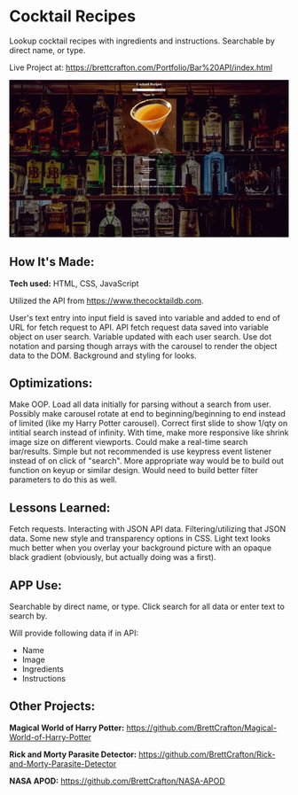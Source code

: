 # Cocktail Recipes

Lookup cocktail recipes with ingredients and instructions. Searchable by direct name, or type.

Live Project at: <a href="https://brettcrafton.com/Portfolio/Bar%20API/index.html" target="_blank" rel="noreferrer"> https://brettcrafton.com/Portfolio/Bar%20API/index.html </a>

<a href="https://brettcrafton.com/Portfolio/Bar%20API/index.html" target="_blank" rel="noreferrer"> <img src="https://github.com/BrettCrafton/BrettCrafton/blob/main/assets/Cocktail%20Recipe%20gif.gif?raw=true" alt="project example"/> </a>

## How It's Made:

**Tech used:** HTML, CSS, JavaScript

Utilized the API from https://www.thecocktaildb.com.

User's text entry into input field is saved into variable and added to end of URL for fetch request to API. API fetch request data saved into variable object on user search. Variable updated with each user search. Use dot notation and parsing though arrays with the carousel to render the object data to the DOM. Background and styling for looks. 

## Optimizations:

Make OOP. Load all data initially for parsing without a search from user. Possibly make carousel rotate at end to beginning/beginning to end instead of limited (like my Harry Potter carousel). Correct first slide to show 1/qty on intitial search instead of infinity. With time, make more responsive like shrink image size on different viewports. Could make a real-time search bar/results. Simple but not recommended is use keypress event listener instead of on click of "search". More appropriate way would be to build out function on keyup or similar design. Would need to build better filter parameters to do this as well.

## Lessons Learned:

Fetch requests. Interacting with JSON API data. Filtering/utilizing that JSON data. Some new style and transparency options in CSS. Light text looks much better when you overlay your background picture with an opaque black gradient (obviously, but actually doing was a first).

## APP Use:

Searchable by direct name, or type. Click search for all data or enter text to search by. 

Will provide following data if in API:

<ul>
  <li>Name</li>
  <li>Image</li>
  <li>Ingredients</li>
  <li>Instructions</li>
</ul>

## Other Projects:

**Magical World of Harry Potter:** https://github.com/BrettCrafton/Magical-World-of-Harry-Potter

**Rick and Morty Parasite Detector:** https://github.com/BrettCrafton/Rick-and-Morty-Parasite-Detector

**NASA APOD:** https://github.com/BrettCrafton/NASA-APOD

